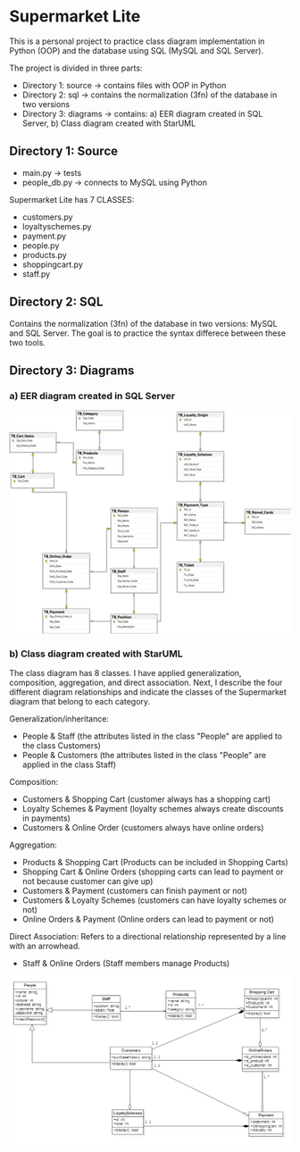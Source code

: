 # Supermarket Lite

This is a personal project to practice class diagram implementation in Python (OOP) and the database using SQL (MySQL and SQL Server). 

The project is divided in three parts: 
* Directory 1: source -> contains files with OOP in Python
* Directory 2: sql -> contains the normalization (3fn) of the database in two versions 
* Directory 3: diagrams -> contains: a) EER diagram created in SQL Server, b) Class diagram created with StarUML 

## Directory 1: Source  

* main.py -> tests 
* people_db.py -> connects to MySQL using Python  

Supermarket Lite has 7 CLASSES:
* customers.py 
* loyaltyschemes.py 
* payment.py 
* people.py 
* products.py 
* shoppingcart.py 
* staff.py 


## Directory 2: SQL   

Contains the normalization (3fn) of the database in two versions: MySQL and SQL Server. The goal is to practice the syntax differece between these two tools. 
 
## Directory 3: Diagrams  

### a) EER diagram created in SQL Server 

![EER Diagram](diagrams/EER_Diagram_SQL_Server.png)

### b) Class diagram created with StarUML

The class diagram has 8 classes. I have applied generalization, composition, aggregation, and direct association.  Next, I describe the four different diagram relationships and indicate the classes of the Supermarket diagram that belong to each category. 

Generalization/inheritance:    

* People & Staff (the attributes listed in the class "People" are applied to the class Customers) 
* People & Customers (the attributes listed in the class "People" are applied in the class Staff)       

Composition:  

* Customers & Shopping Cart (customer always has a shopping cart)
* Loyalty Schemes & Payment (loyalty schemes always create discounts in payments) 
* Customers & Online Order (customers always have online orders) 

Aggregation:  

* Products & Shopping Cart (Products can be included in Shopping Carts) 
* Shopping Cart & Online Orders (shopping carts can lead to payment or not because customer can give up)
* Customers & Payment (customers can finish payment or not)
* Customers & Loyalty Schemes (customers can have loyalty schemes or not)
* Online Orders & Payment (Online orders can lead to payment or not)


Direct Association: Refers to a directional relationship represented by a line with an arrowhead.

* Staff  & Online Orders  (Staff members manage Products)

![class diagram](diagrams/Supermarket_Class_Diagram_UML.png)
